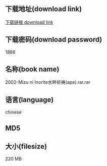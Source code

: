 ## 下载地址(download link)
[下载链接 download link](https://voluble-croquembouche-d321dc.netlify.app/?s=2002-Mizu+ni+Inorite%E6%B0%B4%E7%95%94%E7%A5%88%E7%A5%B7%28ape%29.rar)

## 下载密码(download password)
1866

## 名称(book name)
2002-Mizu ni Inorite水畔祈祷(ape).rar.rar

## 语言(language)
chinese

## MD5


## 大小(filesize)
220 MB
